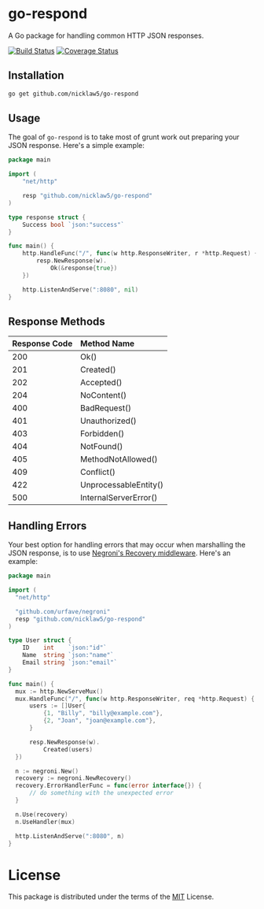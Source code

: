 # go-respond

A Go package for handling common HTTP JSON responses.

[![Build Status](https://travis-ci.org/nicklaw5/go-respond.svg?branch=master)](https://travis-ci.org/nicklaw5/go-respond) [![Coverage Status](https://coveralls.io/repos/github/nicklaw5/go-respond/badge.svg)](https://coveralls.io/github/nicklaw5/go-respond)

## Installation

```bash
go get github.com/nicklaw5/go-respond
```

## Usage

The goal of `go-respond` is to take most of grunt work out preparing your JSON response. Here's a simple example:

```go
package main

import (
	"net/http"

	resp "github.com/nicklaw5/go-respond"
)

type response struct {
	Success bool `json:"success"`
}

func main() {
	http.HandleFunc("/", func(w http.ResponseWriter, r *http.Request) {
		resp.NewResponse(w).
			Ok(&response{true})
	})

	http.ListenAndServe(":8080", nil)
}
```

## Response Methods

| Response Code | Method Name |
| :---------- | :------------ |
| 200 | Ok() |
| 201 | Created() |
| 202 | Accepted() |
| 204 | NoContent() |
| 400 | BadRequest() |
| 401 | Unauthorized() |
| 403 | Forbidden() |
| 404 | NotFound() |
| 405 | MethodNotAllowed() |
| 409 | Conflict() |
| 422 | UnprocessableEntity() |
| 500 | InternalServerError() |

## Handling Errors

Your best option for handling errors that may occur when marshalling the JSON response, is to use [Negroni's Recovery middleware](https://github.com/urfave/negroni#recovery). Here's an example:

```go
package main

import (
  "net/http"

  "github.com/urfave/negroni"
  resp "github.com/nicklaw5/go-respond"
)

type User struct {
	ID    int    `json:"id"`
	Name  string `json:"name"`
	Email string `json:"email"`
}

func main() {
  mux := http.NewServeMux()
  mux.HandleFunc("/", func(w http.ResponseWriter, req *http.Request) {
	  users := []User{
		  {1, "Billy", "billy@example.com"},
		  {2, "Joan", "joan@example.com"},
	  }

	  resp.NewResponse(w).
		  Created(users)
  })

  n := negroni.New()
  recovery := negroni.NewRecovery()
  recovery.ErrorHandlerFunc = func(error interface{}) {
      // do something with the unexpected error
  }

  n.Use(recovery)
  n.UseHandler(mux)

  http.ListenAndServe(":8080", n)
}
```

# License

This package is distributed under the terms of the [MIT](LICENSE) License.
